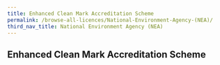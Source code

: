 ```yaml
---
title: Enhanced Clean Mark Accreditation Scheme
permalink: /browse-all-licences/National-Environment-Agency-(NEA)/
third_nav_title: National Environment Agency (NEA)
---
```

## Enhanced Clean Mark Accreditation Scheme
